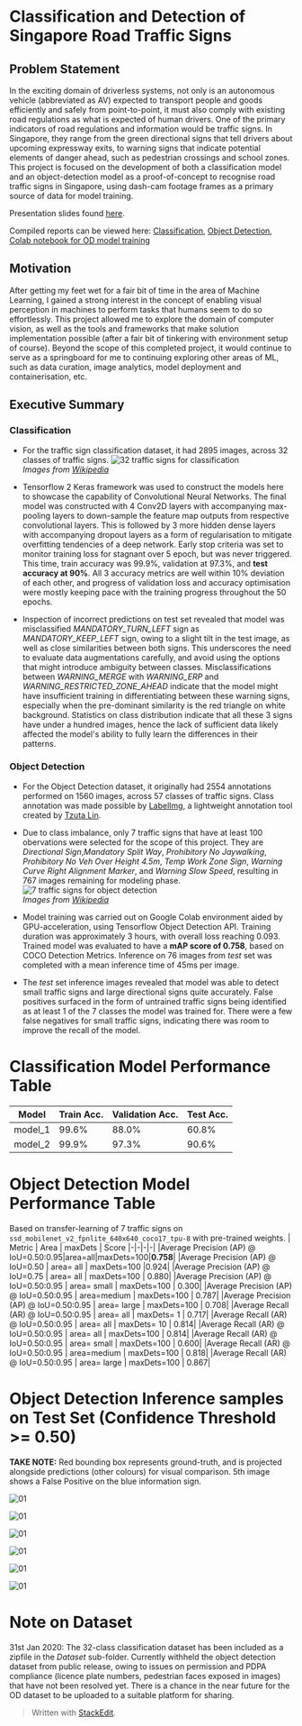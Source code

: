 # Classification and Detection of Singapore Road Traffic Signs

## Problem Statement
In the exciting domain of driverless systems, not only is an autonomous vehicle (abbreviated as AV) expected to transport people and goods efficiently and safely from point-to-point, it must also comply with existing road regulations as what is expected of human drivers. One of the primary indicators of road regulations and information would be traffic signs. In Singapore, they range from the green directional signs that tell drivers about upcoming expressway exits, to warning signs that indicate potential elements of danger ahead, such as pedestrian crossings and school zones. This project is focused on the development of both a classification model and an object-detection model as a proof-of-concept to recognise road traffic signs in Singapore, using dash-cam footage frames as a primary source of data for model training. 

Presentation slides found [here](https://docs.google.com/presentation/d/1oP_C2UqkV98vld1O8dlGDH-y4eUMS_WDHJ6i_D-fRTk/edit?usp=sharing).

Compiled reports can be viewed here: [Classification](https://nbviewer.jupyter.org/github/eugeneyan84/Classification-and-Detection-of-Singapore-Road-Traffic-Signs/blob/main/01_Classification_via_tensorflow_keras_api.ipynb), [Object Detection](https://nbviewer.jupyter.org/github/eugeneyan84/Classification-and-Detection-of-Singapore-Road-Traffic-Signs/blob/main/02_Object_detection_via_tensorflow_object_detection_api.ipynb), [Colab notebook for OD model training](https://nbviewer.jupyter.org/github/eugeneyan84/Classification-and-Detection-of-Singapore-Road-Traffic-Signs/blob/main/Colab_Notebook_for_Singapore_Road_Traffic_Signs_Detection_Model_Training_%28v2%29.ipynb)

## Motivation
After getting my feet wet for a fair bit of time in the area of Machine Learning, I gained a strong interest in the concept of enabling visual perception in machines to perform tasks that humans seem to do so effortlessly. This project allowed me to explore the domain of computer vision, as well as the tools and frameworks that make solution implementation possible (after a fair bit of tinkering with environment setup of course). Beyond the scope of this completed project, it would continue to serve as a springboard for me to continuing exploring other areas of ML, such as data curation, image analytics, model deployment and containerisation, etc. 

## Executive Summary

### Classification
- For the traffic sign classification dataset, it had 2895 images, across 32 classes of traffic signs.
![32 traffic signs for classification](Images/classification_32_signs.jpg)
</br>*Images from [Wikipedia](https://en.wikipedia.org/wiki/Road_signs_in_Singapore)*

- Tensorflow 2 Keras framework was used to construct the models here to showcase the capability of Convolutional Neural Networks. The final model was constructed with 4 Conv2D layers with accompanying max-pooling layers to down-sample the feature map outputs from respective convolutional layers. This is followed by 3 more hidden dense layers with accompanying dropout layers as a form of regularisation to mitigate overfitting tendencies of a deep network. Early stop criteria was set to monitor training loss for stagnant over 5 epoch, but was never triggered. This time, train accuracy was 99.9%, validation at 97.3%, and **test accuracy at 90%**. All 3 accuracy metrics are well within 10% deviation of each other, and progress of validation loss and accuracy optimisation were mostly keeping pace with the training progress throughout the 50 epochs.

- Inspection of incorrect predictions on test set revealed that model was misclassified *MANDATORY_TURN_LEFT* sign as *MANDATORY_KEEP_LEFT* sign, owing to a slight tilt in the test image, as well as close similarities between both signs. This underscores the need to evaluate data augmentations carefully, and avoid using the options that might introduce ambiguity between classes. Misclassifications between *WARNING_MERGE* with *WARNING_ERP* and *WARNING_RESTRICTED_ZONE_AHEAD* indicate that the model might have insufficient training in differentiating between these warning signs, especially when the pre-dominant similarity is the red triangle on white background. Statistics on class distribution indicate that all these 3 signs have under a hundred images, hence the lack of sufficient data likely affected the model's ability to fully learn the differences in their patterns.

### Object Detection
- For the Object Detection dataset, it originally had 2554 annotations performed on 1560 images, across 57 classes of traffic signs. Class annotation was made possible by [LabelImg](https://github.com/tzutalin/labelImg), a lightweight annotation tool created by [Tzuta Lin](https://tzutalin.github.io/).

- Due to class imbalance, only 7 traffic signs that have at least 100 obervations were selected for the scope of this project. They are *Directional Sign*,*Mandatory Split Way*, *Prohibitory No Jaywalking*, *Prohibitory No Veh Over Height 4.5m*, *Temp Work Zone Sign*, *Warning Curve Right Alignment Marker*, and *Warning Slow Speed*, resulting in 767 images remaining for modeling phase.
![7 traffic signs for object detection](Images/od_7_signs.jpg)
</br>*Images from [Wikipedia](https://en.wikipedia.org/wiki/Road_signs_in_Singapore)*

- Model training was carried out on Google Colab environment aided by GPU-acceleration, using Tensorflow Object Detection API. Training duration was approximately 3 hours, with overall loss reaching 0.093. Trained model was evaluated to have a **mAP score of 0.758**, based on COCO Detection Metrics. Inference on 76 images from *test* set was completed with a mean inference time of 45ms per image.

- The *test* set inference images revealed that model was able to detect small traffic signs and large directional signs quite accurately. False positives surfaced in the form of untrained traffic signs being identified as at least 1 of the 7 classes the model was trained for. There were a few false negatives for small traffic signs, indicating there was room to improve the recall of the model.

# Classification Model Performance Table

| Model  | Train Acc. | Validation Acc.  | Test Acc. |
|-|-|-|-|
| model_1   | 99.6% | 88.0% | 60.8%  |
| model_2   | 99.9% | 97.3% | 90.6%  |

# Object Detection Model Performance Table
Based on transfer-learning of 7 traffic signs on `ssd_mobilenet_v2_fpnlite_640x640_coco17_tpu-8` with pre-trained weights.
| Metric | Area | maxDets | Score
|-|-|-|-|
|Average Precision  (AP) @ IoU=0.50:0.95|area=all|maxDets=100|**0.758**|
|Average Precision  (AP) @ IoU=0.50      | area=   all | maxDets=100 |0.924|
|Average Precision  (AP) @ IoU=0.75      | area=   all | maxDets=100 | 0.880|
|Average Precision  (AP) @ IoU=0.50:0.95 | area= small | maxDets=100 | 0.300|
|Average Precision  (AP) @ IoU=0.50:0.95 | area=medium | maxDets=100 | 0.787|
|Average Precision  (AP) @ IoU=0.50:0.95 | area= large | maxDets=100 | 0.708|
|Average Recall     (AR) @ IoU=0.50:0.95 | area=   all | maxDets=  1 | 0.717|
|Average Recall     (AR) @ IoU=0.50:0.95 | area=   all | maxDets= 10 | 0.814|
|Average Recall     (AR) @ IoU=0.50:0.95 | area=   all | maxDets=100 | 0.814|
|Average Recall     (AR) @ IoU=0.50:0.95 | area= small | maxDets=100 | 0.600|
|Average Recall     (AR) @ IoU=0.50:0.95 | area=medium | maxDets=100 | 0.818|
|Average Recall     (AR) @ IoU=0.50:0.95 | area= large | maxDets=100 | 0.867|

# Object Detection Inference samples on Test Set (Confidence Threshold >= 0.50)

**TAKE NOTE:** Red bounding box represents ground-truth, and is projected alongside predictions (other colours) for visual comparison. 5th image shows a False Positive on the blue information sign.

![01](Images/test_set_object_detection_predictions/24_s_008260_with_prediction_48.jpg)

![01](Images/test_set_object_detection_predictions/24_s_036240_with_prediction_40.jpg)

![01](Images/test_set_object_detection_predictions/24_s_083500_with_prediction_41.jpg)

![01](Images/test_set_object_detection_predictions/28_s_000620_with_prediction_46.jpg)

![01](Images/test_set_object_detection_predictions/25_s_005500_with_prediction_41.jpg)

![01](Images/test_set_object_detection_predictions/24_s_002950_with_prediction_44.jpg)

# Note on Dataset

31st Jan 2020: The 32-class classification dataset has been included as a zipfile in the *Dataset* sub-folder. Currently withheld the object detection dataset from public release, owing to issues on permission and PDPA compliance (licence plate numbers, pedestrian faces exposed in images) that have not been resolved yet. There is a chance in the near future for the OD dataset to be uploaded to a suitable platform for sharing.

> Written with [StackEdit](https://stackedit.io/).
